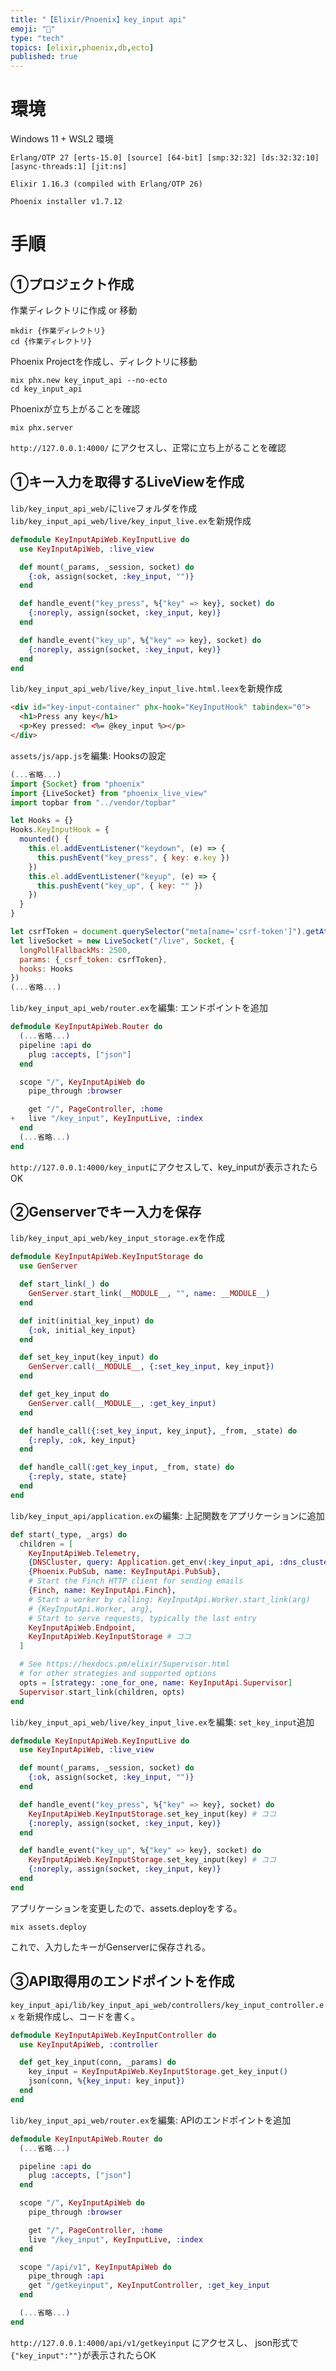 ```yaml
---
title: "【Elixir/Pnoenix】key_input api"
emoji: "🌟"
type: "tech"
topics: [elixir,phoenix,db,ecto]
published: true
---
```


# 環境
Windows 11 + WSL2 環境
```:elixir -v
Erlang/OTP 27 [erts-15.0] [source] [64-bit] [smp:32:32] [ds:32:32:10] [async-threads:1] [jit:ns]

Elixir 1.16.3 (compiled with Erlang/OTP 26)
```
```:mix phx.new -v
Phoenix installer v1.7.12
```
# 手順
## ①プロジェクト作成
作業ディレクトリに作成 or 移動
```:command
mkdir {作業ディレクトリ}
cd {作業ディレクトリ}
```
Phoenix Projectを作成し、ディレクトリに移動
```:command
mix phx.new key_input_api --no-ecto
cd key_input_api
```
Phoenixが立ち上がることを確認
```:command
mix phx.server
```
`http://127.0.0.1:4000/` にアクセスし、正常に立ち上がることを確認
## ①キー入力を取得するLiveViewを作成
`lib/key_input_api_web/`に`live`フォルダを作成
`lib/key_input_api_web/live/key_input_live.ex`を新規作成
```elixir
defmodule KeyInputApiWeb.KeyInputLive do
  use KeyInputApiWeb, :live_view

  def mount(_params, _session, socket) do
    {:ok, assign(socket, :key_input, "")}
  end

  def handle_event("key_press", %{"key" => key}, socket) do
    {:noreply, assign(socket, :key_input, key)}
  end

  def handle_event("key_up", %{"key" => key}, socket) do
    {:noreply, assign(socket, :key_input, key)}
  end
end
```
`lib/key_input_api_web/live/key_input_live.html.leex`を新規作成
```html
<div id="key-input-container" phx-hook="KeyInputHook" tabindex="0">
  <h1>Press any key</h1>
  <p>Key pressed: <%= @key_input %></p>
</div>
```
`assets/js/app.js`を編集: Hooksの設定
```javascript
(...省略...)
import {Socket} from "phoenix"
import {LiveSocket} from "phoenix_live_view"
import topbar from "../vendor/topbar"

let Hooks = {}
Hooks.KeyInputHook = {
  mounted() {
    this.el.addEventListener("keydown", (e) => {
      this.pushEvent("key_press", { key: e.key })
    })
    this.el.addEventListener("keyup", (e) => {
      this.pushEvent("key_up", { key: "" })
    })
  }
}

let csrfToken = document.querySelector("meta[name='csrf-token']").getAttribute("content")
let liveSocket = new LiveSocket("/live", Socket, {
  longPollFallbackMs: 2500,
  params: {_csrf_token: csrfToken},
  hooks: Hooks
})
(...省略...)
```
`lib/key_input_api_web/router.ex`を編集: エンドポイントを追加
```Elixir
defmodule KeyInputApiWeb.Router do
  (...省略...)
  pipeline :api do
    plug :accepts, ["json"]
  end

  scope "/", KeyInputApiWeb do
    pipe_through :browser

    get "/", PageController, :home
+   live "/key_input", KeyInputLive, :index
  end
  (...省略...)
end
```
`http://127.0.0.1:4000/key_input`にアクセスして、key_inputが表示されたらOK
## ②Genserverでキー入力を保存
`lib/key_input_api_web/key_input_storage.ex`を作成
```Elixir
defmodule KeyInputApiWeb.KeyInputStorage do
  use GenServer

  def start_link(_) do
    GenServer.start_link(__MODULE__, "", name: __MODULE__)
  end

  def init(initial_key_input) do
    {:ok, initial_key_input}
  end

  def set_key_input(key_input) do
    GenServer.call(__MODULE__, {:set_key_input, key_input})
  end

  def get_key_input do
    GenServer.call(__MODULE__, :get_key_input)
  end

  def handle_call({:set_key_input, key_input}, _from, _state) do
    {:reply, :ok, key_input}
  end

  def handle_call(:get_key_input, _from, state) do
    {:reply, state, state}
  end
end
```
`lib/key_input_api/application.ex`の編集: 上記関数をアプリケーションに追加
```Elixir
def start(_type, _args) do
  children = [
    KeyInputApiWeb.Telemetry,
    {DNSCluster, query: Application.get_env(:key_input_api, :dns_cluster_query) || :ignore},
    {Phoenix.PubSub, name: KeyInputApi.PubSub},
    # Start the Finch HTTP client for sending emails
    {Finch, name: KeyInputApi.Finch},
    # Start a worker by calling: KeyInputApi.Worker.start_link(arg)
    # {KeyInputApi.Worker, arg},
    # Start to serve requests, typically the last entry
    KeyInputApiWeb.Endpoint,
    KeyInputApiWeb.KeyInputStorage # ココ
  ]

  # See https://hexdocs.pm/elixir/Supervisor.html
  # for other strategies and supported options
  opts = [strategy: :one_for_one, name: KeyInputApi.Supervisor]
  Supervisor.start_link(children, opts)
end
```
`lib/key_input_api_web/live/key_input_live.ex`を編集: `set_key_input`追加
```Elixir
defmodule KeyInputApiWeb.KeyInputLive do
  use KeyInputApiWeb, :live_view

  def mount(_params, _session, socket) do
    {:ok, assign(socket, :key_input, "")}
  end

  def handle_event("key_press", %{"key" => key}, socket) do
    KeyInputApiWeb.KeyInputStorage.set_key_input(key) # ココ
    {:noreply, assign(socket, :key_input, key)}
  end

  def handle_event("key_up", %{"key" => key}, socket) do
    KeyInputApiWeb.KeyInputStorage.set_key_input(key) # ココ
    {:noreply, assign(socket, :key_input, key)}
  end
end
```
アプリケーションを変更したので、assets.deployをする。
```:command
mix assets.deploy
```
これで、入力したキーがGenserverに保存される。
## ③API取得用のエンドポイントを作成
`key_input_api/lib/key_input_api_web/controllers/key_input_controller.ex`
を新規作成し、コードを書く。
```Elixir
defmodule KeyInputApiWeb.KeyInputController do
  use KeyInputApiWeb, :controller

  def get_key_input(conn, _params) do
    key_input = KeyInputApiWeb.KeyInputStorage.get_key_input()
    json(conn, %{key_input: key_input})
  end
end
```
`lib/key_input_api_web/router.ex`を編集: APIのエンドポイントを追加
```Elixir
defmodule KeyInputApiWeb.Router do
  (...省略...)

  pipeline :api do
    plug :accepts, ["json"]
  end

  scope "/", KeyInputApiWeb do
    pipe_through :browser

    get "/", PageController, :home
    live "/key_input", KeyInputLive, :index
  end

  scope "/api/v1", KeyInputApiWeb do
    pipe_through :api
    get "/getkeyinput", KeyInputController, :get_key_input
  end

  (...省略...)
end

```
`http://127.0.0.1:4000/api/v1/getkeyinput` にアクセスし、
json形式で`{"key_input":""}`が表示されたらOK
